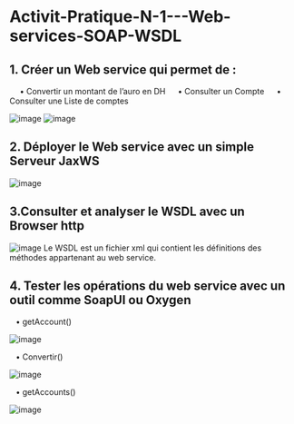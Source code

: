 # Activit-Pratique-N-1---Web-services-SOAP-WSDL

## 1. Créer un Web service qui permet de :

&ensp;&ensp; •	 Convertir un montant de l’auro en DH 
&ensp;&ensp; •	 Consulter un Compte
&ensp;&ensp; •	 Consulter une Liste de comptes

![image](https://github.com/user-attachments/assets/98b38eb9-a875-4024-b77b-602282cbc396)
![image](https://github.com/user-attachments/assets/db220a5a-ef83-4d5d-b703-8b840d8c5d4a)

## 2. Déployer le Web service avec un simple Serveur JaxWS

![image](https://github.com/user-attachments/assets/c53ea52f-407a-43b7-a50d-71c6d2c00f47)

## 3.Consulter et analyser le WSDL avec un Browser http

![image](https://github.com/user-attachments/assets/3cc4d44d-ef8a-470e-9b69-4e8644c52346)
Le WSDL est un fichier xml qui contient les définitions des méthodes appartenant au web service.

## 4. Tester les opérations du web service avec un outil comme SoapUI ou Oxygen

&ensp; • getAccount()

![image](https://github.com/user-attachments/assets/1c050036-ebe1-4e66-a220-259e716d567f)

&ensp; • Convertir()

![image](https://github.com/user-attachments/assets/c299e970-edae-4a69-a84f-7f0bd1949af6)

&ensp; • getAccounts()

![image](https://github.com/user-attachments/assets/2ecacfae-feca-4e51-a570-4ed60e03adfe)

